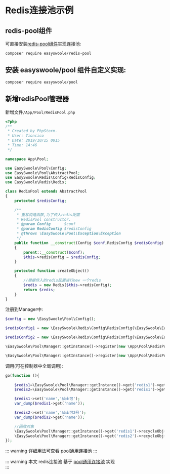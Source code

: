 # Redis连接池示例
## redis-pool组件
可直接安装[redis-pool组件](../redisPool.md)实现连接池:

```shell
composer require easyswoole/redis-pool
```


## 安装 easyswoole/pool 组件自定义实现:

```shell
composer require easyswoole/pool
```

## 新增redisPool管理器
新增文件`/App/Pool/RedisPool.php`

```php
<?php
/**
 * Created by PhpStorm.
 * User: Tioncico
 * Date: 2019/10/15 0015
 * Time: 14:46
 */

namespace App\Pool;

use EasySwoole\Pool\Config;
use EasySwoole\Pool\AbstractPool;
use EasySwoole\Redis\Config\RedisConfig;
use EasySwoole\Redis\Redis;

class RedisPool extends AbstractPool
{
    protected $redisConfig;

    /**
     * 重写构造函数,为了传入redis配置
     * RedisPool constructor.
     * @param Config      $conf
     * @param RedisConfig $redisConfig
     * @throws \EasySwoole\Pool\Exception\Exception
     */
    public function __construct(Config $conf,RedisConfig $redisConfig)
    {
        parent::__construct($conf);
        $this->redisConfig = $redisConfig;
    }

    protected function createObject()
    {
        //根据传入的redis配置进行new 一个redis
        $redis = new Redis($this->redisConfig);
        return $redis;
    }
}
```
注册到Manager中:
```php
$config = new \EasySwoole\Pool\Config();

$redisConfig1 = new \EasySwoole\Redis\Config\RedisConfig(\EasySwoole\EasySwoole\Config::getInstance()->getConf('REDIS1'));

$redisConfig2 = new \EasySwoole\Redis\Config\RedisConfig(\EasySwoole\EasySwoole\Config::getInstance()->getConf('REDIS2'));

\EasySwoole\Pool\Manager::getInstance()->register(new \App\Pool\RedisPool($config,$redisConfig1),'redis1');

\EasySwoole\Pool\Manager::getInstance()->register(new \App\Pool\RedisPool($config,$redisConfig2),'redis2');

```

调用(可在控制器中全局调用):
```php
go(function (){
   
    $redis1=\EasySwoole\Pool\Manager::getInstance()->get('redis1')->getObj();
    $redis2=\EasySwoole\Pool\Manager::getInstance()->get('redis1')->getObj();

    $redis1->set('name','仙士可');
    var_dump($redis1->get('name'));

    $redis2->set('name','仙士可2号');
    var_dump($redis2->get('name'));

    //回收对象
    \EasySwoole\Pool\Manager::getInstance()->get('redis1')->recycleObj($redis1);
    \EasySwoole\Pool\Manager::getInstance()->get('redis2')->recycleObj($redis2);
});
```

::: warning
详细用法可查看 [pool通用连接池](../Pool/introduction.md)
:::

::: warning
本文 redis连接池 基于 [pool通用连接池](../Pool/introduction.md) 实现  
:::